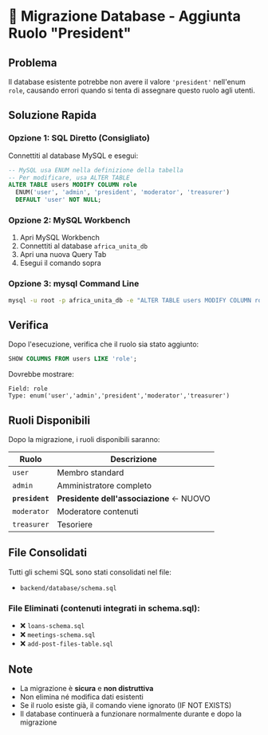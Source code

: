 # 🔧 Migrazione Database - Aggiunta Ruolo "President"

## Problema
Il database esistente potrebbe non avere il valore `'president'` nell'enum `role`, causando errori quando si tenta di assegnare questo ruolo agli utenti.

## Soluzione Rapida

### Opzione 1: SQL Diretto (Consigliato)
Connettiti al database MySQL e esegui:

```sql
-- MySQL usa ENUM nella definizione della tabella
-- Per modificare, usa ALTER TABLE
ALTER TABLE users MODIFY COLUMN role 
  ENUM('user', 'admin', 'president', 'moderator', 'treasurer') 
  DEFAULT 'user' NOT NULL;
```

### Opzione 2: MySQL Workbench
1. Apri MySQL Workbench
2. Connettiti al database `africa_unita_db`
3. Apri una nuova Query Tab
4. Esegui il comando sopra

### Opzione 3: mysql Command Line
```bash
mysql -u root -p africa_unita_db -e "ALTER TABLE users MODIFY COLUMN role ENUM('user', 'admin', 'president', 'moderator', 'treasurer') DEFAULT 'user' NOT NULL;"
```

## Verifica
Dopo l'esecuzione, verifica che il ruolo sia stato aggiunto:

```sql
SHOW COLUMNS FROM users LIKE 'role';
```

Dovrebbe mostrare:
```
Field: role
Type: enum('user','admin','president','moderator','treasurer')
```

## Ruoli Disponibili
Dopo la migrazione, i ruoli disponibili saranno:

| Ruolo | Descrizione |
|-------|-------------|
| `user` | Membro standard |
| `admin` | Amministratore completo |
| **`president`** | **Presidente dell'associazione** ← NUOVO |
| `moderator` | Moderatore contenuti |
| `treasurer` | Tesoriere |

## File Consolidati
Tutti gli schemi SQL sono stati consolidati nel file:
- `backend/database/schema.sql`

### File Eliminati (contenuti integrati in schema.sql):
- ❌ `loans-schema.sql`
- ❌ `meetings-schema.sql`
- ❌ `add-post-files-table.sql`

## Note
- La migrazione è **sicura** e **non distruttiva**
- Non elimina né modifica dati esistenti
- Se il ruolo esiste già, il comando viene ignorato (IF NOT EXISTS)
- Il database continuerà a funzionare normalmente durante e dopo la migrazione

